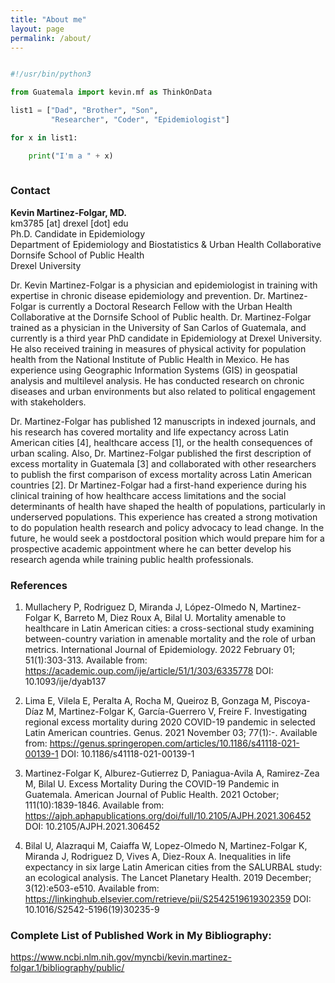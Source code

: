 ```yaml
---
title: "About me"
layout: page
permalink: /about/
---
```


```python

#!/usr/bin/python3

from Guatemala import kevin.mf as ThinkOnData

list1 = ["Dad", "Brother", "Son", 
		 "Researcher", "Coder", "Epidemiologist"] 

for x in list1:

    print("I'm a " + x)
    
```

### Contact 

**Kevin Martinez-Folgar, MD.**   
km3785 [at] drexel [dot] edu       
Ph.D. Candidate in Epidemiology   
Department of Epidemiology and Biostatistics & Urban Health Collaborative   
Dornsife School of Public Health   
Drexel University    


Dr. Kevin Martinez-Folgar is a physician and epidemiologist in training with expertise in chronic disease epidemiology and prevention. Dr. Martinez-Folgar is currently a Doctoral Research Fellow with the Urban Health Collaborative at the Dornsife School of Public health. Dr. Martinez-Folgar trained as a physician in the University of San Carlos of Guatemala, and currently is a third year PhD candidate in Epidemiology at Drexel University. He also received training in measures of physical activity for population health from the National Institute of Public Health in Mexico. He has experience using Geographic Information Systems (GIS) in geospatial analysis and multilevel analysis. He has conducted research on chronic diseases and urban environments but also related to political engagement with stakeholders. 

Dr. Martinez-Folgar has published 12 manuscripts in indexed journals, and his research has covered mortality and life expectancy across Latin American cities [4], healthcare access [1], or the health consequences of urban scaling. Also, Dr. Martinez-Folgar published the first description of excess mortality in Guatemala [3] and collaborated with other researchers to publish the first comparison of excess mortality across Latin American countries [2]. Dr Martinez-Folgar had a first-hand experience during his clinical training of how healthcare access limitations and the social determinants of health have shaped the health of populations, particularly in underserved populations.  This experience has created a strong motivation to do population health research and policy advocacy to lead change. In the future, he would seek a postdoctoral position which would prepare him for a prospective academic appointment where he can better develop his research agenda while training public health professionals.


### References
1.	Mullachery P, Rodriguez D, Miranda J, López-Olmedo N, Martinez-Folgar K, Barreto M, Diez Roux A, Bilal U. Mortality amenable to healthcare in Latin American cities: a cross-sectional study examining between-country variation in amenable mortality and the role of urban metrics. International Journal of Epidemiology. 2022 February 01; 51(1):303-313. Available from: https://academic.oup.com/ije/article/51/1/303/6335778 DOI: 10.1093/ije/dyab137

2.	Lima E, Vilela E, Peralta A, Rocha M, Queiroz B, Gonzaga M, Piscoya-Díaz M, Martinez-Folgar K, García-Guerrero V, Freire F. Investigating regional excess mortality during 2020 COVID-19 pandemic in selected Latin American countries. Genus. 2021 November 03; 77(1):-. Available from: https://genus.springeropen.com/articles/10.1186/s41118-021-00139-1 DOI: 10.1186/s41118-021-00139-1

3.	Martinez-Folgar K, Alburez-Gutierrez D, Paniagua-Avila A, Ramirez-Zea M, Bilal U. Excess Mortality During the COVID-19 Pandemic in Guatemala. American Journal of Public Health. 2021 October; 111(10):1839-1846. Available from: https://ajph.aphapublications.org/doi/full/10.2105/AJPH.2021.306452 DOI: 10.2105/AJPH.2021.306452

4.	Bilal U, Alazraqui M, Caiaffa W, Lopez-Olmedo N, Martinez-Folgar K, Miranda J, Rodriguez D, Vives A, Diez-Roux A. Inequalities in life expectancy in six large Latin American cities from the SALURBAL study: an ecological analysis. The Lancet Planetary Health. 2019 December; 3(12):e503-e510. Available from: https://linkinghub.elsevier.com/retrieve/pii/S2542519619302359 DOI: 10.1016/S2542-5196(19)30235-9


### Complete List of Published Work in My Bibliography:
https://www.ncbi.nlm.nih.gov/myncbi/kevin.martinez-folgar.1/bibliography/public/



